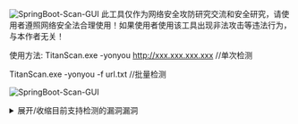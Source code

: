 ![SpringBoot-Scan-GUI](https://socialify.git.ci/MertSec/Tianscan/image?description=1&descriptionEditable=TitanScan%E6%98%AF%E4%B8%80%E6%AC%BEGO%E7%BC%96%E5%86%99%E7%9A%84%E6%89%B9%E9%87%8F%E6%BC%8F%E6%B4%9E%E6%A3%80%E6%B5%8B%E5%B7%A5%E5%85%B7&font=Rokkitt&forks=1&issues=1&language=1&logo=https%3A%2F%2Ft3.picb.cc%2F2023%2F08%2F27%2FIsiPCF.jpeg&name=1&owner=1&pattern=Brick%20Wall&pulls=1&stargazers=1&theme=Dark)
此工具仅作为网络安全攻防研究交流和安全研究，请使用者遵照网络安全法合理使用！如果使用者使用该工具出现非法攻击等违法行为，与本作者无关！


使用方法:
TitanScan.exe -yonyou http://xxx.xxx.xxx.xxx //单次检测

TitanScan.exe -yonyou -f url.txt //批量检测

![SpringBoot-Scan-GUI](https://t3.picb.cc/2023/08/27/IsiRNr.png)

<details>
<summary>展开/收缩目前支持检测的漏洞漏洞</summary>


- 用友 NC bsh.servlet.BshServlet 远程命令执行漏洞
- 用友 ERP-NC NCFindWeb 目录遍历漏洞
- 用友 GRP-U8 Proxy SQL注入
- 用友U8 OA test.jsp sql注入漏洞
- 用友时空 KSOA 文件上传漏洞
- 用友-GRP-U8任意文件上传漏洞
- 用友-NC-Cloud全版本任意文件上传

后续会持续更新,增加多线程等功能

欢迎志同道合的朋友一起交流:


